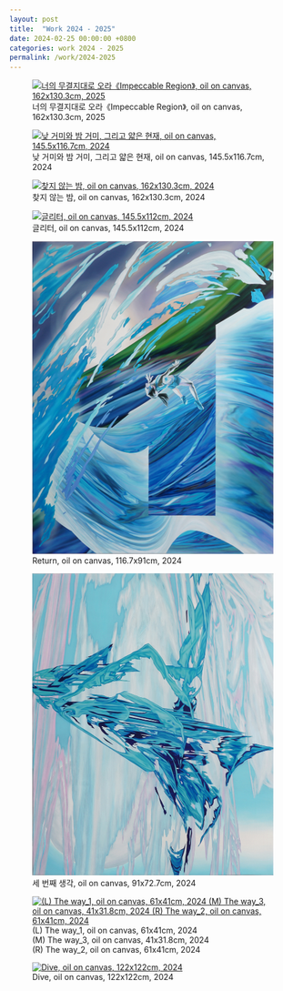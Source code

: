 ```yaml
---
layout: post
title:  "Work 2024 - 2025"
date: 2024-02-25 00:00:00 +0800
categories: work 2024 - 2025
permalink: /work/2024-2025
---
```


<figure class="work">
  <a href="/assets/img/work/2025/1.jpg" data-lightbox="work-2024-2025" data-title="너의 무결지대로 오라《Impeccable Region》, oil on canvas, 162x130.3cm, 2025">
    <img src="/assets/img/work/2025/1.jpg" alt="너의 무결지대로 오라《Impeccable Region》, oil on canvas, 162x130.3cm, 2025" title="너의 무결지대로 오라《Impeccable Region》, oil on canvas, 162x130.3cm, 2025">
  </a>
  <figcaption>너의 무결지대로 오라《Impeccable Region》, oil on canvas, 162x130.3cm, 2025</figcaption>
</figure>

<figure class="work">
  <a href="/assets/img/work/2024/7.jpg" data-lightbox="work-2024-2025" data-title="낮 거미와 밤 거미, 그리고 얇은 현재, oil on canvas, 145.5x116.7cm, 2024">
    <img src="/assets/img/work/2024/7.jpg" alt="낮 거미와 밤 거미, 그리고 얇은 현재, oil on canvas, 145.5x116.7cm, 2024" title="낮 거미와 밤 거미, 그리고 얇은 현재, oil on canvas, 145.5x116.7cm, 2024">
  </a>
  <figcaption>낮 거미와 밤 거미, 그리고 얇은 현재, oil on canvas, 145.5x116.7cm, 2024</figcaption>
</figure>

<figure class="work">
  <a href="/assets/img/work/2024/1.jpg" data-lightbox="work-2024-2025" data-title="찾지 않는 밤, oil on canvas, 162x130.3cm, 2024">
    <img src="/assets/img/work/2024/1.jpg" alt="찾지 않는 밤, oil on canvas, 162x130.3cm, 2024" title="찾지 않는 밤, oil on canvas, 162x130.3cm, 2024">
  </a>
  <figcaption>찾지 않는 밤, oil on canvas, 162x130.3cm, 2024</figcaption>
</figure>

<figure class="work">
  <a href="/assets/img/work/2024/2.jpg" data-lightbox="work-2024-2025" data-title="글리터, oil on canvas, 145.5x112cm, 2024">
    <img src="/assets/img/work/2024/2.jpg" alt="글리터, oil on canvas, 145.5x112cm, 2024" title="글리터, oil on canvas, 145.5x112cm, 2024">
  </a>
  <figcaption>글리터, oil on canvas, 145.5x112cm, 2024</figcaption>
</figure>

<figure class="work">
  <a href="/assets/img/work/2024/3.jpg" data-lightbox="work-2024-2025" data-title="Return, oil on canvas, 116.7x91cm, 2024">
    <img src="/assets/img/work/2024/3.jpg" alt="Return, oil on canvas, 116.7x91cm, 2024" title="Return, oil on canvas, 116.7x91cm, 2024">
  </a>
  <figcaption>Return, oil on canvas, 116.7x91cm, 2024</figcaption>
</figure>

<figure class="work">
  <a href="/assets/img/work/2024/4.jpg" data-lightbox="work-2024-2025" data-title="세 번째 생각, oil on canvas, 91x72.7cm, 2024">
    <img src="/assets/img/work/2024/4.jpg" alt="세 번째 생각, oil on canvas, 91x72.7cm, 2024" title="세 번째 생각, oil on canvas, 91x72.7cm, 2024">
  </a>
  <figcaption>세 번째 생각, oil on canvas, 91x72.7cm, 2024</figcaption>
</figure>

<figure class="work">
  <a href="/assets/img/work/2024/5.jpg" data-lightbox="work-2024-2025" data-title="(L) The way_1, oil on canvas, 61x41cm, 2024 <br> (M) The way_3, oil on canvas, 41x31.8cm, 2024 <br> (R) The way_2, oil on canvas, 61x41cm, 2024">
    <img src="/assets/img/work/2024/5.jpg" alt="(L) The way_1, oil on canvas, 61x41cm, 2024 (M) The way_3, oil on canvas, 41x31.8cm, 2024 (R) The way_2, oil on canvas, 61x41cm, 2024" title="(L) The way_1, oil on canvas, 61x41cm, 2024 (M) The way_3, oil on canvas, 41x31.8cm, 2024 (R) The way_2, oil on canvas, 61x41cm, 2024">
  </a>
  <figcaption>(L) The way_1, oil on canvas, 61x41cm, 2024 <br> (M) The way_3, oil on canvas, 41x31.8cm, 2024 <br> (R) The way_2, oil on canvas, 61x41cm, 2024</figcaption>
</figure>

<figure class="work">
  <a href="/assets/img/work/2024/6.jpg" data-lightbox="work-2024-2025" data-title="Dive, oil on canvas, 122x122cm, 2024">
    <img src="/assets/img/work/2024/6.jpg" alt="Dive, oil on canvas, 122x122cm, 2024" title="Dive, oil on canvas, 122x122cm, 2024">
  </a>
  <figcaption>Dive, oil on canvas, 122x122cm, 2024</figcaption>
</figure>
